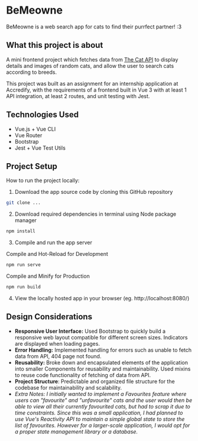 # BeMeowne
BeMeowne is a web search app for cats to find their purrfect partner! :3

## What this project is about
A mini frontend project which fetches data from [The Cat API](https://thecatapi.com/) to  display details and images of random cats, and allow the user to search cats according to breeds.

This project was built as an assignment for an internship application at Accredify, with the requirements of a frontend built in Vue 3 with at least 1 API integration, at least 2 routes, and unit testing with Jest.

## Technologies Used
- Vue.js + Vue CLI
- Vue Router
- Bootstrap
- Jest + Vue Test Utils

## Project Setup
How to run the project locally:
1. Download the app source code by cloning this GitHub repository
```sh
git clone ...
```
2. Download required dependencies in terminal using Node package manager
```sh
npm install
```
3. Compile and run the app server

 Compile and Hot-Reload for Development

```sh
npm run serve
```
Compile and Minify for Production

```sh
npm run build
```

4. View the locally hosted app in your browser (eg. http://localhost:8080/)

## Design Considerations
- **Responsive User Interface:** Used Bootstrap to quickly build a responsive web layout compatible for different screen sizes. Indicators are displayed when loading pages.
- **Error Handling:** Implemented handling for errors such as unable to fetch data from API, 404 page not found.
- **Reusability:** Broke down and encapsulated elements of the application into smaller Components for reusability and maintainability. Used mixins to reuse code functionality of fetching of data from API.
- **Project Structure**: Predictable and organized file structure for the codebase for maintainability and scalability.
- *Extra Notes: I initially wanted to implement a Favourites feature where users can "favourite" and "unfavourite" cats and the user would then be able to view all their currently favourited cats, but had to scrap it due to time constraints. Since this was a small application, I had planned to use Vue's Reactivity API to maintain a simple global state to store the list of favourites. However for a larger-scale application, I would opt for a proper state management library or a database.*